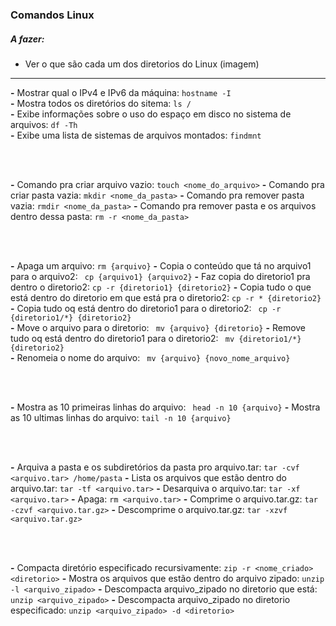 ### Comandos Linux

##### A fazer:
- Ver o que são cada um dos diretorios do Linux (imagem)

***

**-** Mostrar qual o IPv4 e IPv6 da máquina: ```hostname -I``` <br>
**-** Mostra todos os diretórios do sitema: ```ls /``` <br>
**-** Exibe informações sobre o uso do espaço em disco no sistema de arquivos: ```df -Th``` <br>
**-** Exibe uma lista de sistemas de arquivos montados:  ```findmnt``` <br>

<br><br>

**-** Comando pra criar arquivo vazio: ``` touch <nome_do_arquivo> ```
**-** Comando pra criar pasta vazia: ``` mkdir <nome_da_pasta> ```
**-** Comando pra remover pasta vazia: ``` rmdir <nome_da_pasta> ```
**-** Comando pra remover pasta e os arquivos dentro dessa pasta: ``` rm -r <nome_da_pasta> ```

<br><br>

**-** Apaga um arquivo: ``` rm {arquivo} ```
**-** Copia o conteúdo que tá no arquivo1 para o arquivo2: ``` cp {arquivo1} {arquivo2}``` 
**-** Faz copia do diretorio1 pra dentro o diretorio2: ``` cp -r {diretorio1} {diretorio2} ``` 
**-** Copia tudo o que está dentro do diretorio em que está pra o diretorio2: ``` cp -r * {diretorio2} ``` 
**-** Copia tudo oq está dentro do diretorio1 para o diretorio2: ``` cp -r {diretorio1/*} {diretorio2}```  
**-** Move o arquivo para o diretorio: ``` mv {arquivo} {diretorio}``` 
**-** Remove tudo oq está dentro do diretorio1 para o diretorio2: ``` mv {diretorio1/*} {diretorio2}```  
**-** Renomeia o nome do arquivo: ``` mv {arquivo} {novo_nome_arquivo}``` 

<br><br>

**-** Mostra as 10 primeiras linhas do arquivo: ``` head -n 10 {arquivo}``` 
**-** Mostra as 10 ultimas linhas do arquivo: ``` tail -n 10 {arquivo} ``` 

<br><br>

**-** Arquiva a pasta e os subdiretórios da pasta pro arquivo.tar: ``` tar -cvf <arquivo.tar> /home/pasta ```
**-** Lista os arquivos que estão dentro do arquivo.tar: ``` tar -tf <arquivo.tar> ``` 
**-** Desarquiva o arquivo.tar: ``` tar -xf <arquivo.tar> ```
**-** Apaga: ``` rm <arquivo.tar> ```
**-** Comprime o arquivo.tar.gz: ``` tar -czvf <arquivo.tar.gz> ```
**-** Descomprime o arquivo.tar.gz: ``` tar -xzvf <arquivo.tar.gz> ```

<br><br>

**-** Compacta diretório especificado recursivamente: ``` zip -r <nome_criado> <diretorio> ```
**-** Mostra os arquivos que estão dentro do arquivo zipado: ``` unzip -l <arquivo_zipado> ```
**-** Descompacta arquivo_zipado no diretorio que está: ``` unzip <arquivo_zipado> ```
**-** Descompacta arquivo_zipado no diretorio especificado: ``` unzip <arquivo_zipado> -d <diretorio> ``` 
